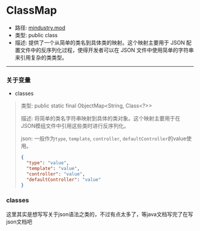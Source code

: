 # ClassMap
- 路径: [mindustry.mod](../mod.md)
- 类型: public class
- 描述: 提供了一个从简单的类名到具体类的映射。这个映射主要用于 JSON 配置文件中的反序列化过程，使得开发者可以在 JSON 文件中使用简单的字符串来引用复杂的类类型。

---

### 关于变量
- classes
> 类型: public static final ObjectMap<String, Class<?>>
> 
> 描述: 将简单的类名字符串映射到具体的类对象。这个映射主要用于在JSON模组文件中引用这些类时进行反序列化。
> 
> json: 一般作为`type`, `template`, `controller`, `defaultController`的value使用。
> ```json
> {
>   "type": "value",
>   "template": "value",
>   "controller": "value",
>   "defaultController": "value"
> }
>```
> 


### classes
这里其实是想写写关于json语法之类的，不过有点太多了，等java文档写完了在写json文档吧
